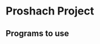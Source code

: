 <!DOCTYPE html>
<html lang="en">
<head>
  <meta charset="UTF-8">
  <meta http-equiv="X-UA-Compatible" content="IE=edge">
  <meta name="viewport" content="width=device-width, initial-scale=1.0">
  <title>Document on Tech Document</title>
</head>
<body>
  <h1>  Proshach Project   </h1>
  <h2>  Programs to use </h2>
  
</body>
</html>
